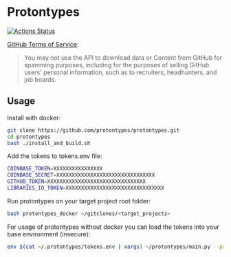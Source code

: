 # Protontypes 
[![Actions Status](https://github.com/protontypes/protontypes/workflows/docker_build/badge.svg)](https://github.com/protontypes/protontypes/actions)

[GitHub Terms of Service](https://help.github.com/en/github/site-policy/github-terms-of-service#h-api-terms): 
> You may not use the API to download data or Content from GitHub for spamming purposes, including for the purposes of selling GitHub users' personal information, such as to recruiters, headhunters, and job boards.


## Usage

Install with docker:

```bash
git clone https://github.com/protontypes/protontypes.git
cd protontypes
bash ./install_and_build.sh
```

Add the tokens to tokens.env file:

```bash
COINBASE_TOKEN=XXXXXXXXXXXXXXXX
COINBASE_SECRET=XXXXXXXXXXXXXXXXXXXXXXXXXXXXXXXX
GITHUB_TOKEN=XXXXXXXXXXXXXXXXXXXXXXXXXXXXXXXX
LIBRARIES_IO_TOKEN=XXXXXXXXXXXXXXXXXXXXXXXXXXXXXXXX
```

Run protontypes on your target project root folder:

```bash
bash protontypes_docker ~/gitclones/<target_projects>
```

For usage of protontypes without docker you can load the tokens into your base environment (insecure):

```bash
env $(cat ~/.protontypes/tokens.env | xargs) ~/protontypes/main.py --project=$PROJECT_DIR_TO_SCAN
```
